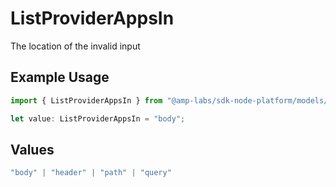 # ListProviderAppsIn

The location of the invalid input

## Example Usage

```typescript
import { ListProviderAppsIn } from "@amp-labs/sdk-node-platform/models/errors";

let value: ListProviderAppsIn = "body";
```

## Values

```typescript
"body" | "header" | "path" | "query"
```